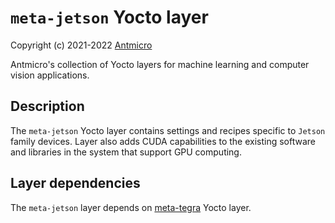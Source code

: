 # `meta-jetson` Yocto layer

Copyright (c) 2021-2022 [Antmicro](https://www.antmicro.com)

Antmicro's collection of Yocto layers for machine learning and computer vision applications.

## Description

The `meta-jetson` Yocto layer contains settings and recipes specific to `Jetson` family devices.
Layer also adds CUDA capabilities to the existing software and libraries in the system that support GPU computing.

## Layer dependencies

The `meta-jetson` layer depends on [meta-tegra](https://github.com/OE4T/meta-tegra) Yocto layer.
